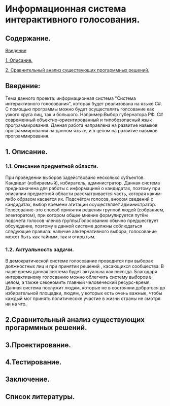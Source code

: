 # Информационная система интерактивного голосования. 

## Содержание.
[Введение](#introduction)

[1. Описание.](#domainDescription)

[2. Сравнительный анализ существующих прогарммных решений.](#existingSoftware)

<a name= "introduction"/>

## Введение:
 Тема данного проекта: информационная система "Система интерактивного голосования", которая будет реализована на языке C#. С помощью программы можно будет осуществлять голсование как узкого круга лиц, так и большого. Например:Выбор губернатора РФ. С# современный объектно-ориентированный и типобезопасный язык программирования. Данная работа направлена на развитие навыков программирования на данном языке, и в целом на развитие навыков программирования. 
 
 <a name= "domainDescription"/>
 
 ## 1. Описание. 
 
 ### 1.1. Описание предметной области.
 При проведении выборов задействовано несколько субъектов. Кандидат (избираемый), избиратель, администратор. Данная система предназначена для работы с информацией о кандидатах, поэтому при описании предметной области рассматривается часть, которая каким-либо образом касается их. Подсчётом голосов, вносом сведений о кандидатах, выбор времени агитации осуществляет администратор.
 Голосование-это способ принятия решения группой людей (собранием, электоратом), при котором общее мнение формулируется путём подсчета голосов членов группы.Голосованию обычно предшествует обсуждение, поэтому в данной системе должны соблюдаться следующие правила: наличие альтернативного выбора, голосование может быть как тайным, так и открытым.
 
 ### 1.2. Актуальность задачи.
 В демократической системе голосование проводится при выборах должностных лиц и при принятии решений , касающихся сообщества. В наше время данная система будет актуальна как никогда. Благодаря интерактивному голосванию можно облегчить систему выборов в целом, а также сэкономить главный человеческий ресурс-время. Данная система послужит людям, которые не в состоянии добраться до избирательной площадки, людям, у которых есть очень важные, чтобы каждый мог принять политичесоке участие в жизни страны не смотря ни на что.
 
 <a name= "existingSoftware"/>
 
 ## 2.Сравнительный анализ существующих прогарммных решений.
 
 ## 3.Проектирование.
 
 ## 4.Тестирование.

 ## Заключение.
 
 ## Список литературы.
